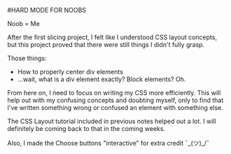 #HARD MODE FOR NOOBS

Noob = Me

After the first slicing project, I felt like I understood CSS layout concepts, but this project proved that there were still things I didn't fully grasp.

Those things:
* How to properly center div elements
* ...wait, what is a div element exactly?  Block elements?  Oh.

From here on, I need to focus on writing my CSS more efficiently.  This will help out with my confusing concepts and doubting myself, only to find that I've written something wrong or confused an element with something else.

The CSS Layout tutorial included in previous notes helped out a lot.  I will definitely be coming back to that in the coming weeks.



Also, I made the Choose buttons "interactive" for extra credit ¯\_(ツ)_/¯